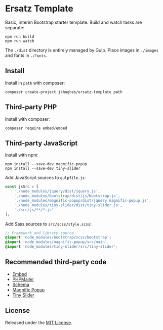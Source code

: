 # Ersatz Template

Basic, interim Bootstrap starter template. Build and watch tasks are separate:

    npm run build
    npm run watch

The `./dist` directory is entirely managed by Gulp. Place images in `./images` and fonts in `./fonts`.

## Install

Install in `path` with composer:

    composer create-project jkhughes/ersatz-template path

## Third-party PHP

Install with composer:

    composer require embed/embed

## Third-party JavaScript

Install with npm:

    npm install --save-dev magnific-popup
    npm install --save-dev tiny-slider

Add JavaScript sources to `gulpfile.js`:

~~~ javascript
const jsSrc = [
    './node_modules/jquery/dist/jquery.js',
    './node_modules/bootstrap/dist/js/bootstrap.js',
    './node_modules/magnific-popup/dist/jquery.magnific-popup.js',
    './node_modules/tiny-slider/dist/tiny-slider.js',
    './src/js/**/*.js'
];
~~~

Add Sass sources to `src/scss/style.scss`:

~~~ scss
// Framework and library source
@import 'node_modules/bootstrap/scss/bootstrap';
@import 'node_modules/magnific-popup/src/main';
@import 'node_modules/tiny-slider/src/tiny-slider';
~~~

## Recommended third-party code

*   [Embed](https://packagist.org/packages/embed/embed)
*   [PHPMailer](https://packagist.org/packages/phpmailer/phpmailer)
*   [Schema](https://github.com/spatie/schema-org)
*   [Magnific Popup](https://www.npmjs.com/package/magnific-popup)
*   [Tiny Slider](https://www.npmjs.com/package/tiny-slider)

## License

Released under the [MIT License](https://opensource.org/licenses/MIT).
